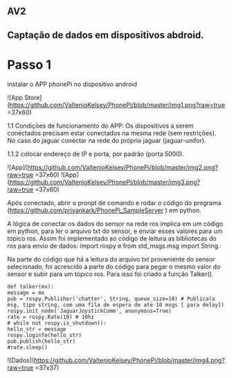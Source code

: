 ## AV2
## Captação de dados em dispositivos abdroid.

# Passo 1
instalar o APP phonePi no dispositivo android

![App Store](https://github.com/ValtenioKelsey/PhonePi/blob/master/img1.png?raw=true =37x60)

1.1 Condições de funcionamento do APP:
    Os dispositivos a serem conectados precisam estar conectados na mesma rede (sem restrições). No caso do jaguar conectar na rede do próprio jaguar (jaguar-unifor).

1.1.2 colocar endereço de IP e porta, por padrão (porta 5000).

![App](https://github.com/ValtenioKelsey/PhonePi/blob/master/img2.png?raw=true =37x60)
![App](https://github.com/ValtenioKelsey/PhonePi/blob/master/img3.png?raw=true =37x60)

Após conectado, abrir o pronpt de comando e rodar o código do programa (https://github.com/priyankark/PhonePi_SampleServer ) em python.

A lógica de conectar os dados do sensor na rede ros implica em um código em python, para ler o arquivo txt do sensor, e enviar esses valores para um tópico ros. Assim foi implementado ao código de leitura as bibliotecas do ros para envio de dados: import rospy e from std_msgs.msg import String.

Na parte do código que há a leitura do arquivo txt proveniente do sensor selecionado, foi acrescido a parte do código para pegar o mesmo valor do sensor e subir para um tópico ros. Para isso foi criado a função Talker().

```
def talker(mx):
message = mx
pub = rospy.Publisher('chatter', String, queue_size=10) # Publica(a msg, tipo string, com uma fila de espera de ate 10 msgs [ para delay])
rospy.init_node('JaguarJoystickComm', anonymous=True)
rate = rospy.Rate(10) # 10hz
# while not rospy.is_shutdown():
hello_str = message
rospy.loginfo(hello_str)
pub.publish(hello_str)
#rate.sleep()
```

![Dados](https://github.com/ValtenioKelsey/PhonePi/blob/master/img4.png?raw=true =37x37)
